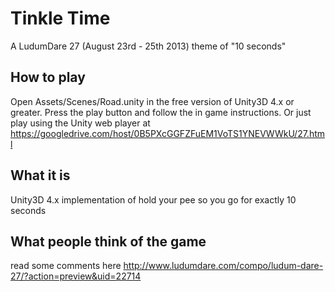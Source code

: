Tinkle Time
===========
A LudumDare 27 (August 23rd - 25th 2013) theme of "10 seconds"

How to play
-----------
Open Assets/Scenes/Road.unity in the free version of Unity3D 4.x or greater. Press the play button and follow the in game instructions. Or just play using the Unity web player at https://googledrive.com/host/0B5PXcGGFZFuEM1VoTS1YNEVWWkU/27.html

What it is
----------
Unity3D 4.x implementation of hold your pee so you go for exactly 10 seconds

What people think of the game
-----------------------------
read some comments here http://www.ludumdare.com/compo/ludum-dare-27/?action=preview&uid=22714